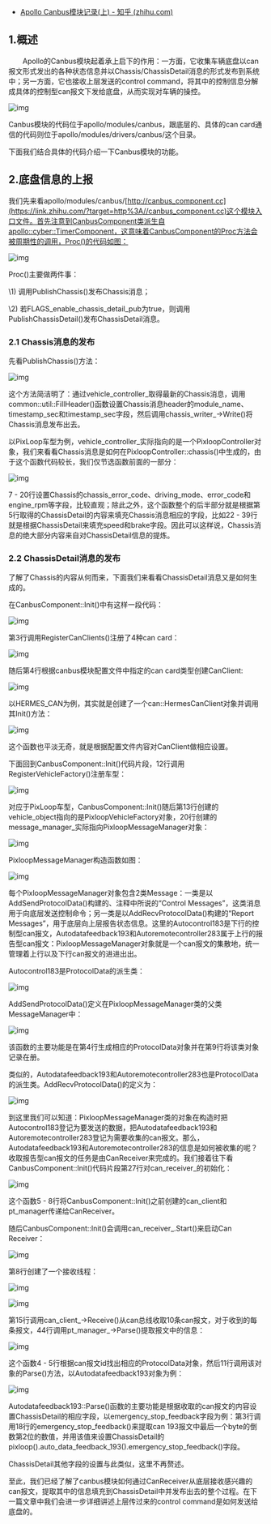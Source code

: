 - [Apollo Canbus模块记录(上) - 知乎 (zhihu.com)](https://zhuanlan.zhihu.com/p/423087991)

## 1.概述

　　Apollo的Canbus模块起着承上启下的作用：一方面，它收集车辆底盘以can报文形式发出的各种状态信息并以Chassis/ChassisDetail消息的形式发布到系统中；另一方面，它也接收上层发送的control command，将其中的控制信息分解成具体的控制型can报文下发给底盘，从而实现对车辆的操控。

![img](https://pic1.zhimg.com/80/v2-38d702927ec280b34ca6145c5aa505e8_720w.jpg)

Canbus模块的代码位于apollo/modules/canbus，跟底层的、具体的can card通信的代码则位于apollo/modules/drivers/canbus/这个目录。

下面我们结合具体的代码介绍一下Canbus模块的功能。

## 2.底盘信息的上报

我们先来看apollo/modules/canbus/[http://canbus_component.cc](https://link.zhihu.com/?target=http%3A//canbus_component.cc)这个模块入口文件。首先注意到CanbusComponent类派生自apollo::cyber::TimerComponent，这意味着CanbusComponent的Proc方法会被周期性的调用，Proc()的代码如图：

![img](https://pic4.zhimg.com/80/v2-34c4b51c3ac2cac7295f59786bcd4acf_720w.jpg)

Proc()主要做两件事：

\1) 调用PublishChassis()发布Chassis消息；

\2) 若FLAGS_enable_chassis_detail_pub为true，则调用　　　　　　　　　　PublishChassisDetail()发布ChassisDetail消息。

### 2.1 Chassis消息的发布

先看PublishChassis()方法：

![img](https://pic2.zhimg.com/80/v2-a1a0bb49de5188636690eefc2f131ba1_720w.jpg)

这个方法简洁明了：通过vehicle_controller_取得最新的Chassis消息，调用common::util::FillHeader()函数设置Chassis消息header的module_name、timestamp_sec和timestamp_sec字段，然后调用chassis_writer_->Write()将Chassis消息发布出去。

以PixLoop车型为例，vehicle_controller_实际指向的是一个PixloopController对象，我们来看看Chassis消息是如何在PixloopController::chassis()中生成的，由于这个函数代码较长，我们仅节选函数前面的一部分：

![img](https://pic3.zhimg.com/80/v2-c9af37c08c30296ab827f36c824fb282_720w.jpg)

7 - 20行设置Chassis的chassis_error_code、driving_mode、error_code和engine_rpm等字段，比较直观；除此之外，这个函数整个的后半部分就是根据第5行取得的ChassisDetail的内容来填充Chassis消息相应的字段，比如22 - 39行就是根据ChassisDetail来填充speed和brake字段。因此可以这样说，Chassis消息的绝大部分内容来自对ChassisDetail信息的提炼。

### 2.2 ChassisDetail消息的发布

了解了Chassis的内容从何而来，下面我们来看看ChassisDetail消息又是如何生成的。

在CanbusComponent::Init()中有这样一段代码：

![img](https://pic4.zhimg.com/80/v2-330e352f9713a1853adf2be85cb0a623_720w.jpg)

第3行调用RegisterCanClients()注册了4种can card：

![img](https://pic3.zhimg.com/80/v2-61c3d400f0d7021adbd4286d7563a666_720w.jpg)

随后第4行根据canbus模块配置文件中指定的can card类型创建CanClient:

![img](https://pic3.zhimg.com/80/v2-8b486ca964398bfc3c238baf25ef996a_720w.jpg)

以HERMES_CAN为例，其实就是创建了一个can::HermesCanClient对象并调用其Init()方法：

![img](https://pic2.zhimg.com/80/v2-7b72421f4d5318dde4836ad224585051_720w.jpg)

这个函数也平淡无奇，就是根据配置文件内容对CanClient做相应设置。

下面回到CanbusComponent::Init()代码片段，12行调用RegisterVehicleFactory()注册车型：

![img](https://pic1.zhimg.com/80/v2-ce3ed6a1f99e4caaa0aedb0b20f36ea0_720w.jpg)

对应于PixLoop车型，CanbusComponent::Init()随后第13行创建的vehicle_object指向的是PixloopVehicleFactory对象，20行创建的message_manager_实际指向PixloopMessageManager对象：

![img](https://pic3.zhimg.com/80/v2-7c85d28b3fa69ca92188723f6e49be2a_720w.jpg)

PixloopMessageManager构造函数如图：

![img](https://pic4.zhimg.com/80/v2-e84fa07bdd481f2829649a3c6ae76b4f_720w.jpg)

每个PixloopMessageManager对象包含2类Message：一类是以AddSendProtocolData()构建的、注释中所说的“Control Messages”，这类消息用于向底层发送控制命令；另一类是以AddRecvProtocolData()构建的“Report Messages”，用于底层向上层报告状态信息。这里的Autocontrol183是下行的控制型can报文，Autodatafeedback193和Autoremotecontroller283属于上行的报告型can报文：PixloopMessageManager对象就是一个can报文的集散地，统一管理着上行以及下行can报文的进进出出。

Autocontrol183是ProtocolData<ChassisDetail>的派生类：

![img](https://pic3.zhimg.com/80/v2-b2bef07e2d5e899612afe04bf48308aa_720w.png)

AddSendProtocolData()定义在PixloopMessageManager类的父类MessageManager中：

![img](https://pic4.zhimg.com/80/v2-1262eb20e927d4aa380f3ae31c21c0e3_720w.jpg)

该函数的主要功能是在第4行生成相应的ProtocolData对象并在第9行将该类对象记录在册。

类似的，Autodatafeedback193和Autoremotecontroller283也是ProtocolData<ChassisDetail>的派生类。AddRecvProtocolData()的定义为：

![img](https://pic1.zhimg.com/80/v2-8af519fbbcaa5925f10e8dd4fb5f9e38_720w.jpg)

到这里我们可以知道：PixloopMessageManager类的对象在构造时把Autocontrol183登记为要发送的数据，把Autodatafeedback193和Autoremotecontroller283登记为需要收集的can报文。那么，Autodatafeedback193和Autoremotecontroller283的信息是如何被收集的呢？收取报告型can报文的任务是由CanReceiver来完成的。我们接着往下看CanbusComponent::Init()代码片段第27行对can_receiver_的初始化：

![img](https://pic1.zhimg.com/80/v2-a7949b65672ee7a908146ae8bb03e340_720w.jpg)

这个函数5 - 8行将CanbusComponent::Init()之前创建的can_client和pt_manager传递给CanReceiver。

随后CanbusComponent::Init()会调用can_receiver_.Start()来启动Can Receiver：

![img](https://pic2.zhimg.com/80/v2-181aa5f016bcfad22024014899d84ea9_720w.jpg)

第8行创建了一个接收线程：

![img](https://pic1.zhimg.com/80/v2-159b90bad93eae2d0efba0eca751f358_720w.jpg)

![img](https://pic2.zhimg.com/80/v2-93ee93a4a06cd4592ba38d7bac9666c9_720w.jpg)

第15行调用can_client_->Receive()从can总线收取10条can报文，对于收到的每条报文，44行调用pt_manager_->Parse()提取报文中的信息：

![img](https://pic1.zhimg.com/80/v2-dba852e8560ed56f939912f5968dfeec_720w.jpg)

这个函数4 - 5行根据can报文id找出相应的ProtocolData对象，然后11行调用该对象的Parse()方法，以Autodatafeedback193对象为例：

![img](https://pic4.zhimg.com/80/v2-418911cb21cd8939170182fa96c5351f_720w.jpg)

Autodatafeedback193::Parse()函数的主要功能是根据收取的can报文的内容设置ChassisDetail的相应字段，以emergency_stop_feedback字段为例：第3行调用18行的emergency_stop_feedback()来提取can 193报文中最后一个byte的倒数第2位的数值，并用该值来设置ChassisDetail的pixloop().auto_data_feedback_193().emergency_stop_feedback()字段。

ChassisDetail其他字段的设置与此类似，这里不再赘述。



至此，我们已经了解了canbus模块如何通过CanReceiver从底层接收感兴趣的can报文，提取其中的信息填充到ChassisDetail中并发布出去的整个过程。在下一篇文章中我们会进一步详细讲述上层传过来的control command是如何发送给底盘的。